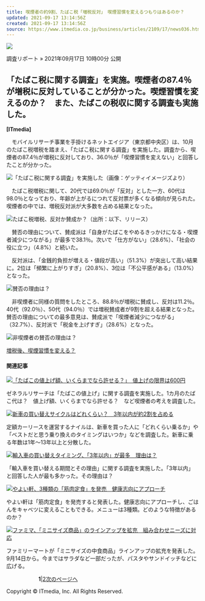 ```yaml
---
title: 喫煙者の約9割、たばこ税「増税反対」　喫煙習慣を変えるつもりはあるのか？
updated: 2021-09-17 13:14:56Z
created: 2021-09-17 13:14:56Z
source: https://www.itmedia.co.jp/business/articles/2109/17/news036.html
---
```


[![](https://image.itmedia.co.jp/business/images/articleHeader/kw_3minutesbiz.png)](https://www.itmedia.co.jp/business/subtop/3biz/)

調査リポート
»  2021年09月17日 10時00分 公開

## 「たばこ税に関する調査」を実施。喫煙者の87.4％が増税に反対していることが分かった。喫煙習慣を変えるのか？　また、たばこの税収に関する調査も実施した。

**[ITmedia]**

　モバイルリサーチ事業を手掛けるネットエイジア（東京都中央区）は、10月のたばこ税増税を踏まえ、「たばこ税に関する調査」を実施した。調査から、喫煙者の87.4％が増税に反対しており、36.0％が「喫煙習慣を変えない」と回答したことが分かった。

[![](https://image.itmedia.co.jp/business/articles/2109/17/kuma_smokinghabit01.jpg)](https://image.itmedia.co.jp/l/im/business/articles/2109/17/l_kuma_smokinghabit01.jpg)「たばこ税に関する調査」を実施した（画像：ゲッティイメージズより）

　たばこ税増税に関して、20代では69.0％が「反対」とした一方、60代は98.0％となっており、年齢が上がるにつれて反対票が多くなる傾向が見られた。喫煙者の中では、増税反対派が大多数を占める結果となった。

[![](https://image.itmedia.co.jp/business/articles/2109/17/kuma_smokinghabit02.jpg)](https://image.itmedia.co.jp/l/im/business/articles/2109/17/l_kuma_smokinghabit02.jpg)たばこ税増税、反対か賛成か？（出所：以下、リリース）

　賛否の理由について、賛成派は「自身がたばこをやめるきっかけになる・喫煙者減少につながる」が最多で38.1％。次いで「仕方がない」（28.6%）、「社会の役に立つ」（4.8%）と続いた。

　反対派は、「金銭的負担が増える・値段が高い」（51.3%）が突出して高い結果に。2位は「頻繁に上がりすぎ」（20.8%）、3位は「不公平感がある」（13.0%）となった。

[![](https://image.itmedia.co.jp/business/articles/2109/17/kuma_smokinghabit03.jpg)](https://image.itmedia.co.jp/l/im/business/articles/2109/17/l_kuma_smokinghabit03.jpg)賛否の理由は？

　非喫煙者に同様の質問をしたところ、88.8％が増税に賛成し、反対は11.2％。40代（92.0％）、50代（94.0％）では増税賛成者が9割を超える結果となった。賛否の理由についての最多意見は、賛成派で「喫煙者減少につながる」（32.7%）、反対派で「税金を上げすぎ」（28.6%）となった。

[![](https://image.itmedia.co.jp/business/articles/2109/17/kuma_smokinghabit04.jpg)](https://image.itmedia.co.jp/l/im/business/articles/2109/17/l_kuma_smokinghabit04.jpg)非喫煙者の賛否の理由は？

[増税後、喫煙習慣を変える？](https://www.itmedia.co.jp/business/articles/2109/17/news036_2.html)

#### 関連記事

[![](https://image.itmedia.co.jp/business/articles/2109/02/news085.jpg)「たばこの値上げ額、いくらまでなら許せる？」　値上げの限界は600円](https://www.itmedia.co.jp/business/articles/2109/02/news085.html)

ゼネラルリサーチは「たばこの値上げ」に関する調査を実施した。1カ月のたばこ代は？　値上げ額、いくらまでなら許せる？　など喫煙者の考えを調査した。

[![](https://image.itmedia.co.jp/business/articles/2108/13/news066.jpg)新車の買い替えサイクルはどれくらい？　3年以内が約2割を占める](https://www.itmedia.co.jp/business/articles/2108/13/news066.html)

定額カーリースを運営するナイルは、新車を買った人に「どれくらい乗るか」や「ベストだと思う乗り換えのタイミングはいつか」などを調査した。新車に乗る年数は1年〜13年以上と分散した。

[![](https://image.itmedia.co.jp/business/articles/2108/31/news121.jpg)輸入車の買い替えタイミング、「3年以内」が最多　理由は？](https://www.itmedia.co.jp/business/articles/2108/31/news121.html)

「輸入車を買い替える期間とその理由」に関する調査を実施した。「3年以内」と回答した人が最も多かった。その理由は？

[![](https://image.itmedia.co.jp/business/articles/2109/10/news044.jpg)やよい軒、3種類の「筋肉定食」を発売　健康志向にアプローチ](https://www.itmedia.co.jp/business/articles/2109/10/news044.html)

やよい軒は「筋肉定食」を発売すると発表した。健康志向にアプローチし、ごはんをキャベツに変えることもできる。メニューは3種類。どのような特徴があるのか？

[![](https://image.itmedia.co.jp/business/articles/2109/15/news132.jpg)ファミマ、「ミニサイズ商品」のラインアップを拡充　組み合わせニーズに対応](https://www.itmedia.co.jp/business/articles/2109/15/news132.html)

ファミリーマートが「ミニサイズの中食商品」ラインアップの拡充を発表した。9月14日から。今まではサラダなど一部だったが、パスタやサンドイッチなどに広げる。

　　　　　　**1**|[2](https://www.itmedia.co.jp/business/articles/2109/17/news036_2.html)[次のページへ](https://www.itmedia.co.jp/business/articles/2109/17/news036_2.html)

Copyright © ITmedia, Inc. All Rights Reserved.